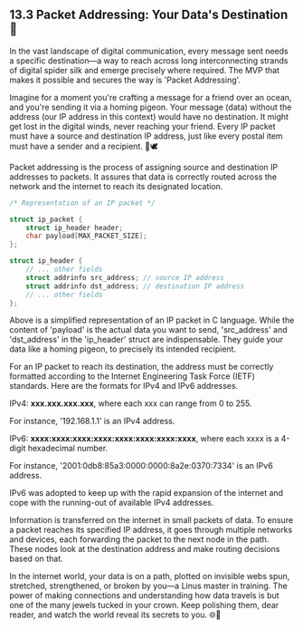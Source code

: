 ## 13.3 Packet Addressing: Your Data's Destination 📍

In the vast landscape of digital communication, every message sent needs a specific destination—a way to reach across long interconnecting strands of digital spider silk and emerge precisely where required. The MVP that makes it possible and secures the way is 'Packet Addressing'. 

Imagine for a moment you're crafting a message for a friend over an ocean, and you're sending it via a homing pigeon. Your message (data) without the address (our IP address in this context) would have no destination. It might get lost in the digital winds, never reaching your friend. Every IP packet must have a source and destination IP address, just like every postal item must have a sender and a recipient. 💌🕊️

Packet addressing is the process of assigning source and destination IP addresses to packets. It assures that data is correctly routed across the network and the internet to reach its designated location.

```c
/* Representation of an IP packet */

struct ip_packet {
    struct ip_header header;
    char payload[MAX_PACKET_SIZE];
};

struct ip_header {
    // ... other fields
    struct addrinfo src_address; // source IP address
    struct addrinfo dst_address; // destination IP address
    // ... other fields
};
```

Above is a simplified representation of an IP packet in C language. While the content of 'payload' is the actual data you want to send, 'src_address' and 'dst_address' in the 'ip_header' struct are indispensable. They guide your data like a homing pigeon, to precisely its intended recipient.

For an IP packet to reach its destination, the address must be correctly formatted according to the Internet Engineering Task Force (IETF) standards. Here are the formats for IPv4 and IPv6 addresses.

IPv4: **xxx.xxx.xxx.xxx**, where each xxx can range from 0 to 255.

For instance, '192.168.1.1' is an IPv4 address.

IPv6: **xxxx:xxxx:xxxx:xxxx:xxxx:xxxx:xxxx:xxxx**, where each xxxx is a 4-digit hexadecimal number.

For instance, '2001:0db8:85a3:0000:0000:8a2e:0370:7334' is an IPv6 address. 

IPv6 was adopted to keep up with the rapid expansion of the internet and cope with the running-out of available IPv4 addresses.

Information is transferred on the internet in small packets of data. To ensure a packet reaches its specified IP address, it goes through multiple networks and devices, each forwarding the packet to the next node in the path. These nodes look at the destination address and make routing decisions based on that.

In the internet world, your data is on a path, plotted on invisible webs spun, stretched, strengthened, or broken by you—a Linus master in training. The power of making connections and understanding how data travels is but one of the many jewels tucked in your crown. Keep polishing them, dear reader, and watch the world reveal its secrets to you. 🌐👑